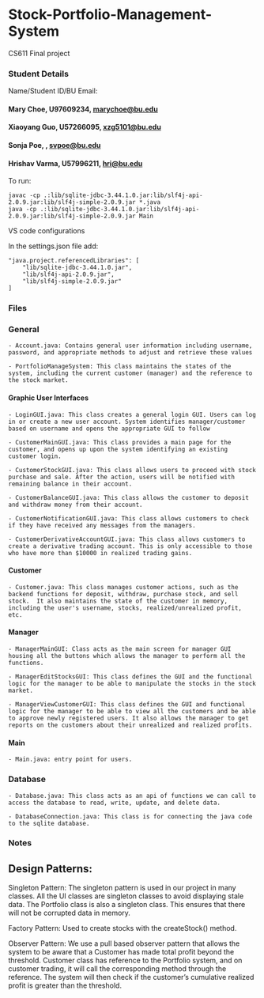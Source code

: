# Stock-Portfolio-Management-System

CS611 Final project

### Student Details

Name/Student ID/BU Email:

#### Mary Choe, U97609234, marychoe@bu.edu

#### Xiaoyang Guo, U57266095, xzg5101@bu.edu

#### Sonja Poe, , svpoe@bu.edu

#### Hrishav Varma, U57996211, hri@bu.edu

To run:

    javac -cp .:lib/sqlite-jdbc-3.44.1.0.jar:lib/slf4j-api-2.0.9.jar:lib/slf4j-simple-2.0.9.jar *.java
    java -cp .:lib/sqlite-jdbc-3.44.1.0.jar:lib/slf4j-api-2.0.9.jar:lib/slf4j-simple-2.0.9.jar Main

VS code configurations

In the settings.json file add:

    "java.project.referencedLibraries": [
        "lib/sqlite-jdbc-3.44.1.0.jar",
        "lib/slf4j-api-2.0.9.jar",
        "lib/slf4j-simple-2.0.9.jar"
    ]

### Files

### General

    - Account.java: Contains general user information including username, password, and appropriate methods to adjust and retrieve these values

    - PortfolioManageSystem: This class maintains the states of the system, including the current customer (manager) and the reference to the stock market.

#### Graphic User Interfaces

    - LoginGUI.java: This class creates a general login GUI. Users can log in or create a new user account. System identifies manager/customer based on username and opens the appropriate GUI to follow

    - CustomerMainGUI.java: This class provides a main page for the customer, and opens up upon the system identifying an existing customer login.

    - CustomerStockGUI.java: This class allows users to proceed with stock purchase and sale. After the action, users will be notified with remaining balance in their account.

    - CustomerBalanceGUI.java: This class allows the customer to deposit and withdraw money from their account.

    - CustomerNotificationGUI.java: This class allows customers to check if they have received any messages from the managers.

    - CustomerDerivativeAccountGUI.java: This class allows customers to create a derivative trading account. This is only accessible to those who have more than $10000 in realized trading gains.

#### Customer

    - Customer.java: This class manages customer actions, such as the backend functions for deposit, withdraw, purchase stock, and sell stock.  It also maintains the state of the customer in memory, including the user's username, stocks, realized/unrealized profit, etc.

#### Manager

    - ManagerMainGUI: Class acts as the main screen for manager GUI housing all the buttons which allows the manager to perform all the functions.

    - ManagerEditStocksGUI: This class defines the GUI and the functional logic for the manager to be able to manipulate the stocks in the stock market.

    - ManagerViewCustomerGUI: This class defines the GUI and functional logic for the manager to be able to view all the customers and be able to approve newly registered users. It also allows the manager to get reports on the customers about their unrealized and realized profits.

#### Main

    - Main.java: entry point for users.

### Database

    - Database.java: This class acts as an api of functions we can call to access the database to read, write, update, and delete data.

    - DatabaseConnection.java: This class is for connecting the java code to the sqlite database.

### Notes

## Design Patterns:

Singleton Pattern: The singleton pattern is used in our project in many classes. All the UI classes are singleton classes to avoid displaying stale data. The Portfolio class is also a singleton class. This ensures that there will not be corrupted data in memory.

Factory Pattern: Used to create stocks with the createStock() method.

Observer Pattern: We use a pull based observer pattern that allows the system to be aware that a Customer has made total profit beyond the threshold. Customer class has reference to the Portfolio system, and on customer trading, it will call the corresponding method through the reference. The system will then check if the customer’s cumulative realized profit is greater than the threshold.
